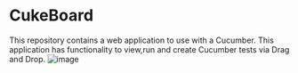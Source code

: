 # CukeBoard
This repository contains a web application to use with a Cucumber.  This application has functionality to view,run and create Cucumber tests via Drag and Drop.
![image](https://user-images.githubusercontent.com/5246775/220693379-c05a5618-a14a-46db-8596-9a852fe06a3c.png)
